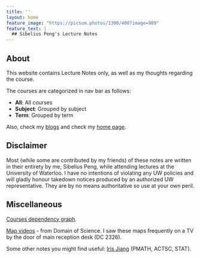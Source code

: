 ```yaml
---
title: ''
layout: home
feature_image: "https://picsum.photos/1300/400?image=989"
feature_text: |
  ## Sibelius Peng's Lecture Notes
---
```




## About

This website contains Lecture Notes only, as well as my thoughts regarding the course.

The courses are categorized in nav bar as follows:
- **All**: All courses
- **Subject**: Grouped by subject
- **Term**: Grouped by term

Also, check my [blogs](https://blog.sibeliusp.com) and check my [home page](https://sibeliusp.com).

## Disclaimer

Most (while some are contributed by my friends) of these notes are written in their entirety by me, Sibelius Peng, while attending lectures at the University of Waterloo. I have no intentions of violating any UW policies and will gladly honour takedown notices produced by an authorized UW representative. They are by no means authoritative so use at your own peril.

## Miscellaneous
[Courses dependency graph](/courses_dependency/).

[Map videos](https://www.youtube.com/playlist?list=PLOYRlicwLG3St5aEm02ncj-sPDJwmojIS) - from Domain of Science. I saw these maps frequently on a TV by the door of main reception desk (DC 2326).

Some other notes you might find useful: [Iris Jiang](http://www.iris-jiang.com/notes.html) (PMATH, ACTSC, STAT).
